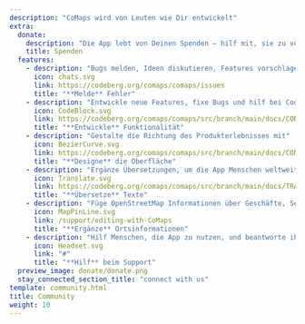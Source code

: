 ```yaml
---
description: "CoMaps wird von Leuten wie Dir entwickelt"
extra:
  donate:
    description: "Die App lebt von Deinen Spenden – hilf mit, sie zu verbessern"
    title: Spenden
  features:
    - description: "Bugs melden, Ideen diskutieren, Features vorschlagen"
      icon: chats.svg
      link: https://codeberg.org/comaps/comaps/issues
      title: "**Melde** Fehler"
    - description: "Entwickle neue Features, fixe Bugs und hilf bei Code Reviews"
      icon: CodeBlock.svg
      link: https://codeberg.org/comaps/comaps/src/branch/main/docs/CONTRIBUTING.md
      title: "**Entwickle** Funktionalität"
    - description: "Gestalte die Richtung des Produkterlebnisses mit"
      icon: BezierCurve.svg
      link: https://codeberg.org/comaps/comaps/src/branch/main/docs/CONTRIBUTING.md
      title: "**Designe** die Oberfläche"
    - description: "Ergänze Übersetzungen, um die App Menschen weltweit zugänglich zu machen"
      icon: Translate.svg
      link: https://codeberg.org/comaps/comaps/src/branch/main/docs/TRANSLATIONS.md
      title: "**Übersetze** Texte"
    - description: "Füge OpenStreetMap Informationen über Geschäfte, Sehenswürdigkeiten, Wanderwege und öffentliche Verkehrsmittel hinzu"
      icon: MapPinLine.svg
      link: /support/editing-with-CoMaps
      title: "**Ergänze** Ortsinformationen"
    - description: "Hilf Menschen, die App zu nutzen, und beantworte ihre Fragen"
      icon: Headset.svg
      link: "#"
      title: "**Hilf** beim Support"
  preview_image: donate/donate.png
  stay_connected_section_title: "connect with us"
template: community.html
title: Community
weight: 10
---
```

